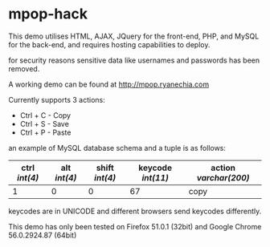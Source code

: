 # mpop-hack

This demo utilises HTML, AJAX, JQuery for the front-end,
PHP, and MySQL for the back-end, and requires hosting capabilities to deploy.

for security reasons sensitive data like usernames and passwords has been removed.

A working demo can be found at http://mpop.ryanechia.com

Currently supports 3 actions: 

* Ctrl + C - Copy
* Ctrl + S - Save
* Ctrl + P - Paste

an example of MySQL database schema and a tuple is as follows:

| ctrl *int(4)* | alt *int(4)* | shift *int(4)* | keycode *int(11)*| action *varchar(200)*|
| --- | --- | --- | --- | --- |
| 1 | 0 | 0 | 67 | copy |

keycodes are in UNICODE and different browsers send keycodes differently.

This demo has only been tested on Firefox 51.0.1 (32bit) and Google Chrome 56.0.2924.87 (64bit)